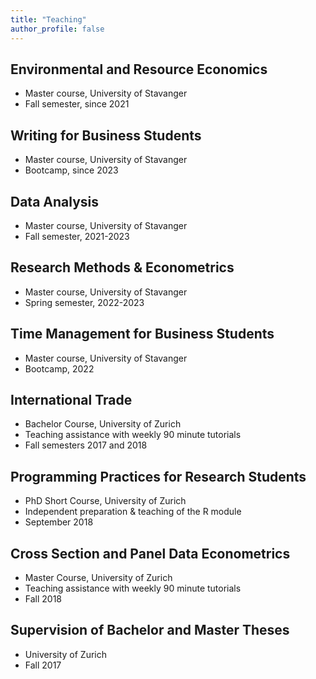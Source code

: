```yaml
---
title: "Teaching"
author_profile: false
---
```



## Environmental and Resource Economics

- Master course, University of Stavanger
- Fall semester, since 2021

## Writing for Business Students

- Master course, University of Stavanger
- Bootcamp, since 2023


## Data Analysis

- Master course, University of Stavanger
- Fall semester, 2021-2023

## Research Methods & Econometrics

- Master course, University of Stavanger
- Spring semester, 2022-2023

## Time Management for Business Students

- Master course, University of Stavanger
- Bootcamp, 2022


## International Trade

- Bachelor Course, University of Zurich
- Teaching assistance with weekly 90 minute tutorials
- Fall semesters 2017 and 2018

## Programming Practices for Research Students

- PhD Short Course, University of Zurich
- Independent preparation & teaching of the R module
- September 2018

## Cross Section and Panel Data Econometrics

- Master Course, University of Zurich
- Teaching assistance with weekly 90 minute tutorials
- Fall 2018

## Supervision of Bachelor and Master Theses

- University of Zurich
- Fall 2017
